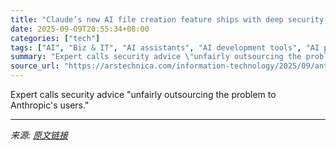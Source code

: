 ```yaml
---
title: "Claude’s new AI file creation feature ships with deep security risks built in"
date: 2025-09-09T20:55:34+08:00
categories: ["tech"]
tags: ["AI", "Biz & IT", "AI assistants", "AI development tools", "AI prompt injections", "AI safety", "AI security", "Anthropic", "Claude", "corporate security", "cybersecurity", "data security", "enterprise software", "machine learning", "prompt injection", "prompt injections", "sandbox security"]
summary: "Expert calls security advice \"unfairly outsourcing the problem to Anthropic's users.\""
source_url: "https://arstechnica.com/information-technology/2025/09/anthropics-new-claude-feature-can-leak-data-users-told-to-monitor-chats-closely/"
---
```


Expert calls security advice "unfairly outsourcing the problem to Anthropic's users."

---

*来源: [原文链接](https://arstechnica.com/information-technology/2025/09/anthropics-new-claude-feature-can-leak-data-users-told-to-monitor-chats-closely/)*
